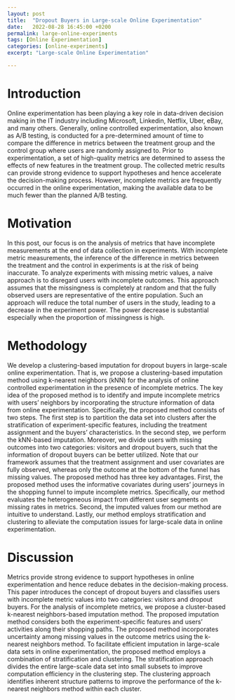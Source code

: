 ```yaml
---
layout: post
title:  "Dropout Buyers in Large-scale Online Experimentation"
date:   2022-08-28 16:45:00 +0200
permalink: large-online-experiments
tags: [Online Experimentation]
categories: [online-experiments]
excerpt: "Large-scale Online Experimentation"

---
```

# Introduction

Online experimentation has been playing a key role in data-driven decision making in the IT
industry including Microsoft, Linkedin, Netflix, Uber, eBay, and many others. 
Generally, online controlled experimentation, also known as A/B
testing, is conducted for a pre-determined amount of time to compare the difference in metrics
between the treatment group and the control group where users are randomly assigned to.
Prior to experimentation, a set of high-quality metrics are determined to assess the effects of
new features in the treatment group. The collected metric results can provide strong evidence
to support hypotheses and hence accelerate the decision-making process. However, incomplete metrics are
frequently occurred in the online experimentation, making the available data to be much fewer than the planned A/B testing. 

# Motivation
In this post, our focus is on the analysis of metrics that have incomplete measurements at the end of data collection in experiments.
With incomplete metric measurements, the inference of the difference in metrics between the treatment and the control in experiments is at the risk of being inaccurate. To analyze experiments with
missing metric values, a naive approach is to disregard users with incomplete outcomes. This approach assumes that the missingness is completely at random and that the fully observed
users are representative of the entire population. Such an approach will reduce the total number of users in the study, leading to a decrease in the experiment power. The power
decrease is substantial especially when the proportion of missingness is high.

# Methodology
We develop a clustering-based imputation for dropout buyers in large-scale online experimentation.
That is, we propose a clustering-based imputation method using k-nearest neighbors (kNN) for the analysis of online controlled experimentation in the presence
of incomplete metrics. The key idea of the proposed method is to identify and impute incomplete metrics with users’ neighbors by incorporating the structure information of data
from online experimentation. Specifically, the proposed method consists of two steps. The first step is to partition the data set into clusters after the stratification of experiment-specific
features, including the treatment assignment and the buyers’ characteristics. In the second step, we perform the kNN-based imputation. Moreover, we divide users with missing outcomes
into two categories: visitors and dropout buyers, such that the information of dropout buyers can be better utilized. Note that our framework assumes that the treatment assignment and
user covariates are fully observed, whereas only the outcome at the bottom of the funnel has missing values. The proposed method has three key advantages. First, the proposed
method uses the informative covariates during users’ journeys in the shopping funnel to impute incomplete metrics. Specifically, our method evaluates the heterogeneous impact from
different user segments on missing rates in metrics. Second, the imputed values from our method are intuitive to understand. Lastly, our method employs stratification and clustering
to alleviate the computation issues for large-scale data in online experimentation.
 
# Discussion
Metrics provide strong evidence to support hypotheses in online experimentation and hence
reduce debates in the decision-making process. This paper introduces the concept of dropout
buyers and classifies users with incomplete metric values into two categories: visitors and
dropout buyers. For the analysis of incomplete metrics, we propose a cluster-based k-nearest
neighbors-based imputation method. The proposed imputation method considers both the
experiment-specific features and users’ activities along their shopping paths. The proposed
method incorporates uncertainty among missing values in the outcome metrics using the
k-nearest neighbors method. To facilitate efficient imputation in large-scale data sets in
online experimentation, the proposed method employs a combination of stratification and
clustering. The stratification approach divides the entire large-scale data set into small
subsets to improve computation efficiency in the clustering step. The clustering approach
identifies inherent structure patterns to improve the performance of the k-nearest neighbors
method within each cluster.

